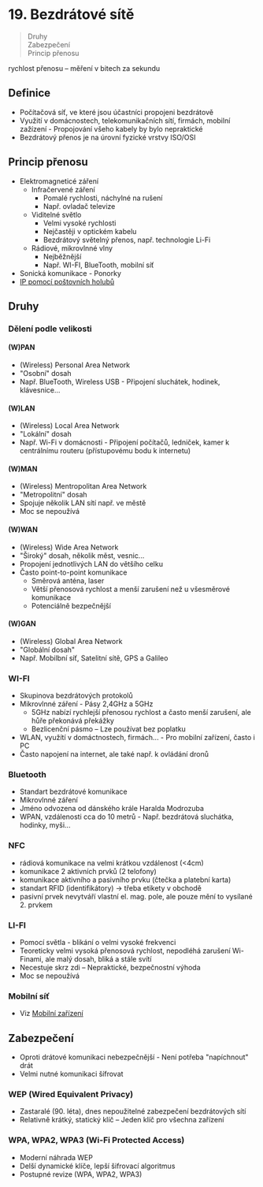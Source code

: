 # 19. Bezdrátové sítě

> Druhy \
> Zabezpečení \
> Princip přenosu

rychlost přenosu – měření v bitech za sekundu

## Definice

- Počítačová síť, ve které jsou účastníci propojeni bezdrátově
- Využití v domácnostech, telekomunikačních sítí, firmách, mobilní zažízení - Propojování všeho kabely by bylo nepraktické
- Bezdrátový přenos je na úrovní fyzické vrstvy ISO/OSI

## Princip přenosu

- Elektromagneticé záření
  - Infračervené záření
    - Pomalé rychlosti, náchylné na rušení
    - Např. ovladač televize
  - Viditelné světlo
    - Velmi vysoké rychlosti
    - Nejčastěji v optickém kabelu
    - Bezdrátový světelný přenos, např. technologie Li-Fi
  - Rádiové, mikrovlnné vlny
    - Nejběžnější
    - Např. WI-FI, BlueTooth, mobilní síť
- Sonická komunikace - Ponorky
- [IP pomocí poštovních holubů](https://cs.wikipedia.org/wiki/IP_pomoc%C3%AD_po%C5%A1tovn%C3%ADch_holub%C5%AF)

## Druhy

### Dělení podle velikosti

#### (W)PAN

- (Wireless) Personal Area Network
- "Osobní" dosah
- Např. BlueTooth, Wireless USB - Připojení sluchátek, hodinek, klávesnice...

#### (W)LAN

- (Wireless) Local Area Network
- "Lokální" dosah
- Např. Wi-Fi v domácnosti - Připojení počítačů, ledniček, kamer k centrálnímu routeru (přístupovému bodu k internetu)

#### (W)MAN

- (Wireless) Mentropolitan Area Network
- "Metropolitní" dosah
- Spojuje několik LAN sítí např. ve městě
- Moc se nepoužívá

#### (W)WAN

- (Wireless) Wide Area Network
- "Široký" dosah, několik měst, vesnic...
- Propojení jednotlivých LAN do většího celku
- Často point-to-point komunikace
  - Směrová anténa, laser
  - Větší přenosová rychlost a menší zarušení než u všesměrové komunikace
  - Potenciálně bezpečnější

#### (W)GAN

- (Wireless) Global Area Network
- "Globální dosah"
- Např. Mobilbní síť, Satelitní sítě, GPS a Galileo

### WI-FI

- Skupinova bezdrátových protokolů
- Mikrovlnné záření - Pásy 2,4GHz a 5GHz
  - 5GHz nabízí rychlejší přenosou rychlost a často menší zarušení, ale hůře překonává překážky
  - Bezlicenční pásmo – Lze používat bez poplatku
- WLAN, využítí v domáctnostech, firmách... - Pro mobilní zařízení, často i PC
- Často napojení na internet, ale také např. k ovládání dronů

### Bluetooth

- Standart bezdrátové komunikace
- Mikrovlnné záření
- Jméno odvozena od dánského krále Haralda Modrozuba
- WPAN, vzdálenosti cca do 10 metrů - Např. bezdrátová sluchátka, hodinky, myši...

### NFC

- rádiová komunikace na velmi krátkou vzdálenost (<4cm)
- komunikace 2 aktivních prvků (2 telofony)
- komunikace aktivního a pasivního prvku (čtečka a platební karta)
- standart RFID (identifikátory) -> třeba etikety v obchodě
- pasivní prvek nevytváří vlastní el. mag. pole, ale pouze mění to vysílané 2. prvkem

### LI-FI

- Pomocí světla - blikání o velmi vysoké frekvenci
- Teoreticky velmi vysoká přenosová rychlost, nepodléhá zarušení Wi-Finami, ale malý dosah, bliká a stále svítí
- Necestuje skrz zdi – Nepraktické, bezpečnostní výhoda
- Moc se nepoužívá

### Mobilní síť

- Viz [Mobilní zařízení](../14/_.md#mobiln%C3%AD-s%C3%ADt%C4%9B)

## Zabezpečení

- Oproti drátové komunikaci nebezpečnější - Není potřeba "napíchnout" drát
- Velmi nutné komunikaci šífrovat

### WEP (Wired Equivalent Privacy)

- Zastaralé (90. léta), dnes nepoužitelné zabezpečení bezdrátových sítí
- Relativně krátký, statický klíč – Jeden klíč pro všechna zařízení

### WPA, WPA2, WPA3 (Wi-Fi Protected Access)

- Moderní náhrada WEP
- Delší dynamické klíče, lepší šifrovací algoritmus
- Postupné revize (WPA, WPA2, WPA3)
